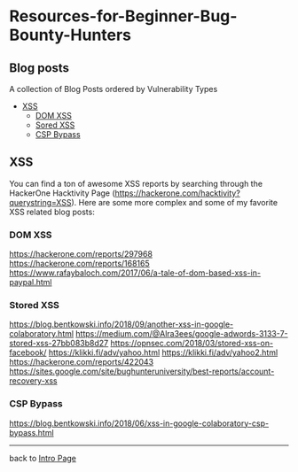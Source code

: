 # Resources-for-Beginner-Bug-Bounty-Hunters

## Blog posts
A collection of Blog Posts ordered by Vulnerability Types
- [XSS](#XSS)
    - [DOM XSS](#DOM-XSS)
    - [Sored XSS](#Stored-XSS)
    - [CSP Bypass](#CSP-Bypass)
## XSS
You can find a ton of awesome XSS reports by searching through the HackerOne Hacktivity Page (https://hackerone.com/hacktivity?querystring=XSS). Here are some more complex and some of my favorite XSS related blog posts:

### DOM XSS
https://hackerone.com/reports/297968
https://hackerone.com/reports/168165
https://www.rafaybaloch.com/2017/06/a-tale-of-dom-based-xss-in-paypal.html
### Stored XSS
https://blog.bentkowski.info/2018/09/another-xss-in-google-colaboratory.html
https://medium.com/@Alra3ees/google-adwords-3133-7-stored-xss-27bb083b8d27
https://opnsec.com/2018/03/stored-xss-on-facebook/
https://klikki.fi/adv/yahoo.html
https://klikki.fi/adv/yahoo2.html
https://hackerone.com/reports/422043
https://sites.google.com/site/bughunteruniversity/best-reports/account-recovery-xss
### CSP Bypass
https://blog.bentkowski.info/2018/06/xss-in-google-colaboratory-csp-bypass.html

---
back to [Intro Page](README.md)